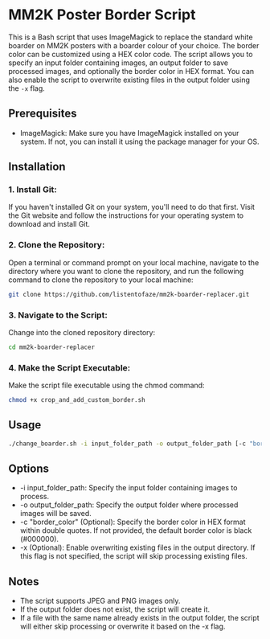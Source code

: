# MM2K Poster Border Script

This is a Bash script that uses ImageMagick to replace the standard white boarder on MM2K posters with a boarder colour of your choice. The border color can be customized using a HEX color code. The script allows you to specify an input folder containing images, an output folder to save processed images, and optionally the border color in HEX format. You can also enable the script to overwrite existing files in the output folder using the `-x` flag.

## Prerequisites

- ImageMagick: Make sure you have ImageMagick installed on your system. If not, you can install it using the package manager for your OS.

## Installation

### 1. Install Git:
If you haven't installed Git on your system, you'll need to do that first. Visit the Git website and follow the instructions for your operating system to download and install Git.

### 2. Clone the Repository:
Open a terminal or command prompt on your local machine, navigate to the directory where you want to clone the repository, and run the following command to clone the repository to your local machine:
```bash
git clone https://github.com/listentofaze/mm2k-boarder-replacer.git
```
### 3. Navigate to the Script:
Change into the cloned repository directory:
```bash
cd mm2k-boarder-replacer
```
### 4. Make the Script Executable:
Make the script file executable using the chmod command:
```bash
chmod +x crop_and_add_custom_border.sh
```
## Usage

```bash
./change_boarder.sh -i input_folder_path -o output_folder_path [-c "border_color"] [-x]
```

## Options
* -i input_folder_path: Specify the input folder containing images to process.
* -o output_folder_path: Specify the output folder where processed images will be saved.
* -c "border_color" (Optional): Specify the border color in HEX format within double quotes. If not provided, the default border color is black (#000000).
* -x (Optional): Enable overwriting existing files in the output directory. If this flag is not specified, the script will skip processing existing files.

## Notes
* The script supports JPEG and PNG images only.
* If the output folder does not exist, the script will create it.
* If a file with the same name already exists in the output folder, the script will either skip processing or overwrite it based on the -x flag.
